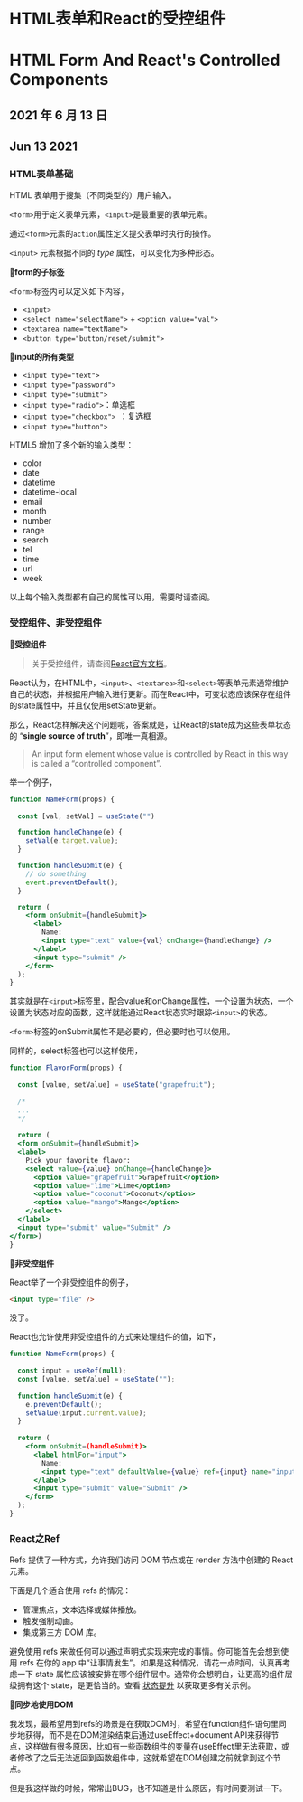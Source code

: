 # HTML表单和React的受控组件

# HTML Form And React's Controlled Components

## 2021 年 6 月 13 日

## Jun 13 2021



### HTML表单基础

HTML 表单用于搜集（不同类型的）用户输入。

`<form>`用于定义表单元素，`<input>`是最重要的表单元素。

通过`<form>`元素的`action`属性定义提交表单时执行的操作。

`<input>` 元素根据不同的 *type* 属性，可以变化为多种形态。

**🌟form的子标签**

`<form>`标签内可以定义如下内容，

- `<input>`
- `<select name="selectName">` + `<option value="val">`
- `<textarea name="textName">`
- `<button type="button/reset/submit">`

**🌟input的所有类型**

- `<input type="text">`
- `<input type="password">`
- `<input type="submit">`
- `<input type="radio">`：单选框
- `<input type="checkbox"> `：复选框
- `<input type="button">`

HTML5 增加了多个新的输入类型：

- color
- date
- datetime
- datetime-local
- email
- month
- number
- range
- search
- tel
- time
- url
- week

以上每个输入类型都有自己的属性可以用，需要时请查阅。

### 受控组件、非受控组件

**🌟受控组件**

> 关于受控组件，请查阅[React官方文档](https://reactjs.org/docs/forms.html#controlled-components)。

React认为，在HTML中，`<input>`、`<textarea>`和`<select>`等表单元素通常维护自己的状态，并根据用户输入进行更新。而在React中，可变状态应该保存在组件的state属性中，并且仅使用setState更新。

那么，React怎样解决这个问题呢，答案就是，让React的state成为这些表单状态的 “**single source of truth**”，即唯一真相源。

> An input form element whose value is controlled by React in this way is called a “controlled component”.

举一个例子，

```jsx
function NameForm(props) {
  
  const [val, setVal] = useState("")

  function handleChange(e) {
    setVal(e.target.value);
  }

  function handleSubmit(e) {
    // do something
    event.preventDefault();
  }

  return (
    <form onSubmit={handleSubmit}>
      <label>
        Name:
        <input type="text" value={val} onChange={handleChange} />
      </label>
      <input type="submit" />
    </form>
  );
}
```

其实就是在`<input>`标签里，配合value和onChange属性，一个设置为状态，一个设置为状态对应的函数，这样就能通过React状态实时跟踪`<input>`的状态。

`<form>`标签的onSubmit属性不是必要的，但必要时也可以使用。

同样的，select标签也可以这样使用，

```jsx
function FlavorForm(props) {
  
  const [value, setValue] = useState("grapefruit");
  
  /*
  ...
  */
  
  return (
  <form onSubmit={handleSubmit}>
  <label>
    Pick your favorite flavor:
    <select value={value} onChange={handleChange}>
      <option value="grapefruit">Grapefruit</option>
      <option value="lime">Lime</option>
      <option value="coconut">Coconut</option>
      <option value="mango">Mango</option>
    </select>
  </label>
  <input type="submit" value="Submit" />
</form>)
}
```

**🌟非受控组件**

React举了一个非受控组件的例子，

```html
<input type="file" />
```

没了。

React也允许使用非受控组件的方式来处理组件的值，如下，

```jsx
function NameForm(props) {
  
  const input = useRef(null);
  const [value, setValue] = useState("");
	
  function handleSubmit(e) {
    e.preventDefault();
    setValue(input.current.value);
  }
  
  return (
    <form onSubmit=(handleSubmit)>
      <label htmlFor="input">
        Name:
        <input type="text" defaultValue={value} ref={input} name="input"/>
      </label>
      <input type="submit" value="Submit" />
    </form>
  );
}
```

### React之Ref

Refs 提供了一种方式，允许我们访问 DOM 节点或在 render 方法中创建的 React 元素。

下面是几个适合使用 refs 的情况：

- 管理焦点，文本选择或媒体播放。
- 触发强制动画。
- 集成第三方 DOM 库。

避免使用 refs 来做任何可以通过声明式实现来完成的事情。你可能首先会想到使用 refs 在你的 app 中“让事情发生”。如果是这种情况，请花一点时间，认真再考虑一下 state 属性应该被安排在哪个组件层中。通常你会想明白，让更高的组件层级拥有这个 state，是更恰当的。查看 [状态提升](https://zh-hans.reactjs.org/docs/lifting-state-up.html) 以获取更多有关示例。

**🌟同步地使用DOM**

我发现，最希望用到refs的场景是在获取DOM时，希望在function组件语句里同步地获得，而不是在DOM渲染结束后通过useEffect+document API来获得节点，这样做有很多原因，比如有一些函数组件的变量在useEffect里无法获取，或者修改了之后无法返回到函数组件中，这就希望在DOM创建之前就拿到这个节点。

但是我这样做的时候，常常出BUG，也不知道是什么原因，有时间要测试一下。

